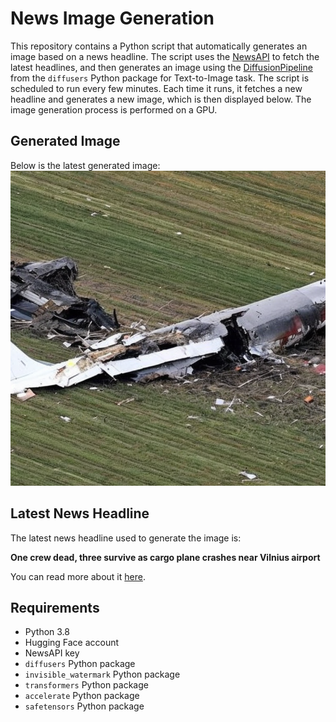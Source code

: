 # News Image Generation
This repository contains a Python script that automatically generates an image based on a news headline. The script uses the [NewsAPI](https://newsapi.org/) to fetch the latest headlines, and then generates an image using the [DiffusionPipeline](https://github.com/huggingface/diffusers) from the `diffusers` Python package for Text-to-Image task.
The script is scheduled to run every few minutes. Each time it runs, it fetches a new headline and generates a new image, which is then displayed below. The image generation process is performed on a GPU.

## Generated Image
Below is the latest generated image:
![Generated Image](image.png)

## Latest News Headline
The latest news headline used to generate the image is:

**One crew dead, three survive as cargo plane crashes near Vilnius airport**

You can read more about it [here](https://news.google.com/rss/articles/CBMingFBVV95cUxPQk1DVDBGMENfOGtfdmh1d1JoaURWYUIxWC0yaXotazY2N2V4R1pKVmYzLXl3N2pjdUg4N1BlOXJUUUdPRDNpZnNIMzQ4UUNwNjhNZlI0UlczTlVuTTk1eGhpVW5oMTdVTzZEU3M4N3ZPQXlNNmo2dmNobDhtOV8xMG1aWE54bUVfSXYwbHI4ZW5lbFI0aFBnQzJIT2FMUQ?oc=5).

## Requirements
- Python 3.8
- Hugging Face account
- NewsAPI key
- `diffusers` Python package
- `invisible_watermark` Python package
- `transformers` Python package
- `accelerate` Python package
- `safetensors` Python package
